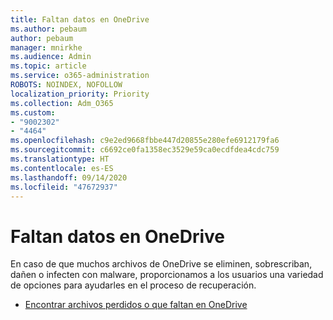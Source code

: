 ```yaml
---
title: Faltan datos en OneDrive
ms.author: pebaum
author: pebaum
manager: mnirkhe
ms.audience: Admin
ms.topic: article
ms.service: o365-administration
ROBOTS: NOINDEX, NOFOLLOW
localization_priority: Priority
ms.collection: Adm_O365
ms.custom:
- "9002302"
- "4464"
ms.openlocfilehash: c9e2ed9668fbbe447d20855e280efe6912179fa6
ms.sourcegitcommit: c6692ce0fa1358ec3529e59ca0ecdfdea4cdc759
ms.translationtype: HT
ms.contentlocale: es-ES
ms.lasthandoff: 09/14/2020
ms.locfileid: "47672937"
---
```

# <a name="onedrive-is-missing-data"></a>Faltan datos en OneDrive

En caso de que muchos archivos de OneDrive se eliminen, sobrescriban, dañen o infecten con malware, proporcionamos a los usuarios una variedad de opciones para ayudarles en el proceso de recuperación.

- [Encontrar archivos perdidos o que faltan en OneDrive](https://go.microsoft.com/fwlink/?linkid=2125166)
